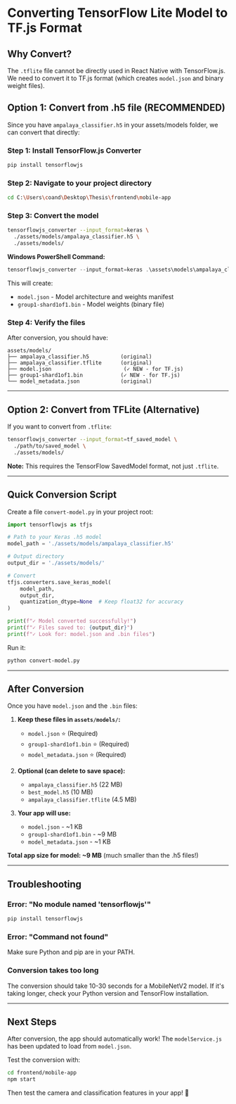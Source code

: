 # Converting TensorFlow Lite Model to TF.js Format

## Why Convert?

The `.tflite` file cannot be directly used in React Native with TensorFlow.js. We need to convert it to TF.js format (which creates `model.json` and binary weight files).

## Option 1: Convert from .h5 file (RECOMMENDED)

Since you have `ampalaya_classifier.h5` in your assets/models folder, we can convert that directly:

### Step 1: Install TensorFlow.js Converter

```bash
pip install tensorflowjs
```

### Step 2: Navigate to your project directory

```bash
cd C:\Users\coand\Desktop\Thesis\frontend\mobile-app
```

### Step 3: Convert the model

```bash
tensorflowjs_converter --input_format=keras \
  ./assets/models/ampalaya_classifier.h5 \
  ./assets/models/
```

**Windows PowerShell Command:**
```powershell
tensorflowjs_converter --input_format=keras .\assets\models\ampalaya_classifier.h5 .\assets\models\
```

This will create:
- `model.json` - Model architecture and weights manifest
- `group1-shard1of1.bin` - Model weights (binary file)

### Step 4: Verify the files

After conversion, you should have:
```
assets/models/
├── ampalaya_classifier.h5          (original)
├── ampalaya_classifier.tflite      (original)
├── model.json                       (✓ NEW - for TF.js)
├── group1-shard1of1.bin            (✓ NEW - for TF.js)
└── model_metadata.json             (original)
```

---

## Option 2: Convert from TFLite (Alternative)

If you want to convert from `.tflite`:

```bash
tensorflowjs_converter --input_format=tf_saved_model \
  ./path/to/saved_model \
  ./assets/models/
```

**Note:** This requires the TensorFlow SavedModel format, not just `.tflite`.

---

## Quick Conversion Script

Create a file `convert-model.py` in your project root:

```python
import tensorflowjs as tfjs

# Path to your Keras .h5 model
model_path = './assets/models/ampalaya_classifier.h5'

# Output directory
output_dir = './assets/models/'

# Convert
tfjs.converters.save_keras_model(
    model_path,
    output_dir,
    quantization_dtype=None  # Keep float32 for accuracy
)

print(f"✓ Model converted successfully!")
print(f"✓ Files saved to: {output_dir}")
print(f"✓ Look for: model.json and .bin files")
```

Run it:
```bash
python convert-model.py
```

---

## After Conversion

Once you have `model.json` and the `.bin` files:

1. **Keep these files in `assets/models/`:**
   - `model.json` ⭐ (Required)
   - `group1-shard1of1.bin` ⭐ (Required)
   - `model_metadata.json` ⭐ (Required)

2. **Optional (can delete to save space):**
   - `ampalaya_classifier.h5` (22 MB)
   - `best_model.h5` (10 MB)
   - `ampalaya_classifier.tflite` (4.5 MB)

3. **Your app will use:**
   - `model.json` - ~1 KB
   - `group1-shard1of1.bin` - ~9 MB
   - `model_metadata.json` - ~1 KB

**Total app size for model: ~9 MB** (much smaller than the .h5 files!)

---

## Troubleshooting

### Error: "No module named 'tensorflowjs'"
```bash
pip install tensorflowjs
```

### Error: "Command not found"
Make sure Python and pip are in your PATH.

### Conversion takes too long
The conversion should take 10-30 seconds for a MobileNetV2 model. If it's taking longer, check your Python version and TensorFlow installation.

---

## Next Steps

After conversion, the app should automatically work! The `modelService.js` has been updated to load from `model.json`.

Test the conversion with:
```bash
cd frontend/mobile-app
npm start
```

Then test the camera and classification features in your app! 🚀
